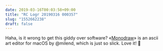 ```yaml
---
date: 2019-03-16T00:03:58+09:00
title: "RC Logr 20190316 000357"
slug: "1552662238"
draft: false
---
```


Haha, is it wrong to get this giddy over software? «[Monodraw](https://monodraw.helftone.com/)» is an ascii art editor for macOS by @milend, which is just so slick. Love it! 🤖
